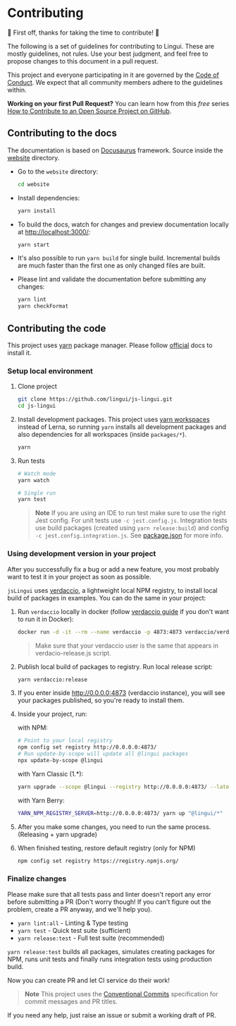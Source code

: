 # Contributing

:tada: First off, thanks for taking the time to contribute! :tada:

The following is a set of guidelines for contributing to Lingui. These are mostly guidelines, not rules. Use your best judgment, and feel free to propose changes to this document in a pull request.

This project and everyone participating in it are governed by the [Code of Conduct](/CODE_OF_CONDUCT.md). We expect that all community members adhere to the guidelines within.

**Working on your first Pull Request?** You can learn how from this _free_ series [How to Contribute to an Open Source Project on GitHub](https://egghead.io/courses/how-to-contribute-to-an-open-source-project-on-github).

## Contributing to the docs

The documentation is based on [Docusaurus](https://docusaurus.io/) framework. Source inside the [website](https://github.com/lingui/js-lingui/tree/main/website) directory.

- Go to the `website` directory: 

  ```sh
  cd website
  ```

- Install dependencies:

   ```sh
   yarn install
   ```

- To build the docs, watch for changes and preview documentation locally at [http://localhost:3000/](http://localhost:3000/):

   ```sh
   yarn start
   ```

- It's also possible to run `yarn build` for single build. Incremental builds are much faster than the first one as only changed files are built.

- Please lint and validate the documentation before submitting any changes:

   ```sh
   yarn lint
   yarn checkFormat
   ```

## Contributing the code

This project uses [yarn][yarninstall] package manager. Please follow [official][yarninstall] docs to install it.

### Setup local environment

1. Clone project

   ```sh
   git clone https://github.com/lingui/js-lingui.git
   cd js-lingui
   ```

2. Install development packages. This project uses [yarn workspaces](https://yarnpkg.com/lang/en/docs/workspaces/) instead of Lerna, so running `yarn` installs all development packages and also dependencies for all workspaces (inside `packages/*`).

   ```sh
   yarn
   ```

3. Run tests

   ```sh
   # Watch mode
   yarn watch

   # Single run
   yarn test
   ```

   > **Note**
   > If you are using an IDE to run test make sure to use the right Jest config.
   > For unit tests use `-c jest.config.js`. Integration tests use build packages (created using `yarn release:build`) and config `-c jest.config.integration.js`. See [package.json](./package.json) for more info.

### Using development version in your project

After you successfully fix a bug or add a new feature, you most probably want to test it in your project as soon as possible.

`jsLingui` uses [verdaccio](https://verdaccio.org/), a lightweight local NPM registry, to install local build of packages in examples. You can do the same in your project:

1. Run `verdaccio` locally in docker (follow [verdaccio guide](https://verdaccio.org/docs/en/what-is-verdaccio.html) if you don't want to run it in Docker):

    ```sh
    docker run -d -it --rm --name verdaccio -p 4873:4873 verdaccio/verdaccio
    ```

    > Make sure that your verdaccio user is the same that appears in verdacio-release.js script.

2. Publish local build of packages to registry. Run local release script:

    ```sh
    yarn verdaccio:release
    ```

3. If you enter inside http://0.0.0.0:4873 (verdaccio instance), you will see your packages published, so you're ready to install them.

4. Inside your project, run:

    with NPM:
    ```sh 
    # Point to your local registry
    npm config set registry http://0.0.0.0:4873/
    # Run update-by-scope will update all @lingui packages
    npx update-by-scope @lingui
    ```
    with Yarn Classic (1.*):
    ```sh 
    yarn upgrade --scope @lingui --registry http://0.0.0.0:4873/ --latest
    ```
    with Yarn Berry:
    ```sh 
    YARN_NPM_REGISTRY_SERVER=http://0.0.0.0:4873/ yarn up "@lingui/*" 
    ```
5. After you make some changes, you need to run the same process. (Releasing + yarn upgrade)

6. When finished testing, restore default registry (only for NPM)

    ```sh
    npm config set registry https://registry.npmjs.org/
    ```

### Finalize changes

Please make sure that all tests pass and linter doesn't report any error before submitting a PR (Don't worry though! If you can't figure out the problem, create a PR anyway, and we'll help you).

- `yarn lint:all` - Linting & Type testing
- `yarn test` - Quick test suite (sufficient)
- `yarn release:test` - Full test suite (recommended)

`yarn release:test` builds all packages, simulates creating packages for NPM, runs unit tests and finally runs integration tests using production build.

Now you can create PR and let CI service do their work!

> **Note**
> This project uses the [Conventional Commits](https://www.conventionalcommits.org/en/v1.0.0/) specification for commit messages and PR titles.

If you need any help, just raise an issue or submit a working draft of PR.

[yarninstall]: https://yarnpkg.com/en/docs/install
